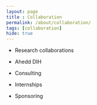 ```yaml
--- 
layout: page
title : Collaboration
permalink: /about/collaboration/
tags: [collaboration]
hide: true
---
```


 * Research collaborations
 
 * Ahedd DIH
 
 * Consulting
 
 * Internships
 
 * Sponsoring
